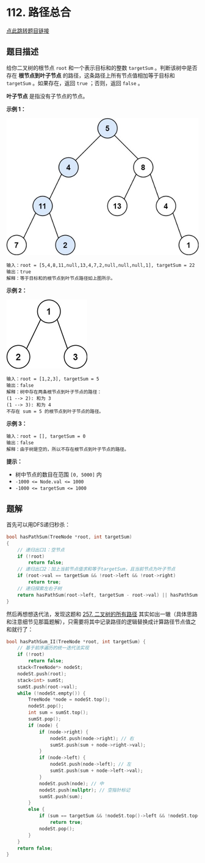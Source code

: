 # 112. 路径总合

[点此跳转题目链接](https://leetcode.cn/problems/path-sum/description/)

## 题目描述

给你二叉树的根节点 `root` 和一个表示目标和的整数 `targetSum` 。判断该树中是否存在 **根节点到叶子节点** 的路径，这条路径上所有节点值相加等于目标和 `targetSum` 。如果存在，返回 `true` ；否则，返回 `false` 。

**叶子节点** 是指没有子节点的节点。

 

**示例 1：**

![img](./pathsum1.jpg)

```
输入：root = [5,4,8,11,null,13,4,7,2,null,null,null,1], targetSum = 22
输出：true
解释：等于目标和的根节点到叶节点路径如上图所示。
```

**示例 2：**

![img](./pathsum2.jpg)

```
输入：root = [1,2,3], targetSum = 5
输出：false
解释：树中存在两条根节点到叶子节点的路径：
(1 --> 2): 和为 3
(1 --> 3): 和为 4
不存在 sum = 5 的根节点到叶子节点的路径。
```

**示例 3：**

```
输入：root = [], targetSum = 0
输出：false
解释：由于树是空的，所以不存在根节点到叶子节点的路径。
```

 

**提示：**

- 树中节点的数目在范围 `[0, 5000]` 内
- `-1000 <= Node.val <= 1000`
- `-1000 <= targetSum <= 1000`



## 题解

首先可以用DFS递归秒杀：

```cpp
bool hasPathSum(TreeNode *root, int targetSum)
{
    // 递归出口1：空节点
    if (!root)
        return false;
    // 递归出口2：加上当前节点值求和等于targetSum，且当前节点为叶子节点
    if (root->val == targetSum && !root->left && !root->right)
        return true;
    // 递归探索左右子树
    return hasPathSum(root->left, targetSum - root->val) || hasPathSum(root->right, targetSum - root->val);
}
```

然后再想想迭代法，发现这题和 [257. 二叉树的所有路径](https://github.com/Charles-T-T/Algorithm-Practice/tree/master/2nd-try/binary_tree/257) 其实如出一辙（具体思路和注意细节见那篇题解），只需要将其中记录路径的逻辑替换成计算路径节点值之和就行了：

```cpp
bool hasPathSum_II(TreeNode *root, int targetSum) {
    // 基于前序遍历的统一迭代法实现
    if (!root)
        return false;
    stack<TreeNode*> nodeSt;
    nodeSt.push(root);
    stack<int> sumSt;
    sumSt.push(root->val);
    while (!nodeSt.empty()) {
        TreeNode *node = nodeSt.top();
        nodeSt.pop();
        int sum = sumSt.top(); 
        sumSt.pop();
        if (node) {
            if (node->right) {
                nodeSt.push(node->right); // 右
                sumSt.push(sum + node->right->val);
            }
            if (node->left) {
                nodeSt.push(node->left); // 左
                sumSt.push(sum + node->left->val);
            }
            nodeSt.push(node); // 中
            nodeSt.push(nullptr); // 空指针标记
            sumSt.push(sum);
        }
        else {
            if (sum == targetSum && !nodeSt.top()->left && !nodeSt.top()->right)
                return true;
            nodeSt.pop();
        }
    }
    return false;
}
```

